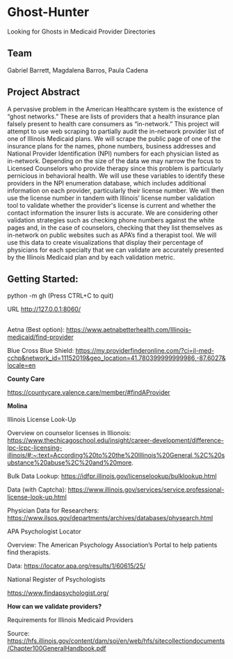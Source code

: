 # Ghost-Hunter
Looking for Ghosts in Medicaid Provider Directories

## Team 

Gabriel Barrett, Magdalena Barros, Paula Cadena

## Project Abstract

A pervasive problem in the American Healthcare system is the existence of “ghost networks.” These are lists of providers that a health insurance plan falsely present to health care consumers as “in-network.” This project will attempt to use web scraping to partially audit the in-network provider list of one of Illinois Medicaid plans. We will scrape the public page of one of the insurance plans for the names, phone numbers, business addresses and National Provider Identification (NPI) numbers for each physician listed as in-network. Depending on the size of the data we may narrow the focus to Licensed Counselors who provide therapy since this problem is particularly pernicious in behavioral health. We will use these variables to identify these providers in the NPI enumeration database, which includes additional information on each provider, particularly their license number. We will then use the license number in tandem with Illinois’ license number validation tool to validate whether the provider's license is current and whether the contact information the insurer lists is accurate. We are considering other validation strategies such as checking phone numbers against the white pages and, in the case of counselors, checking that they list themselves as in-network on public websites such as APA’s find a therapist tool. We will use this data to create visualizations that display their percentage of physicians for each specialty that we can validate are accurately presented by the Illinois Medicaid plan and by each validation metric.  

## Getting Started:

python -m gh (Press CTRL+C to quit)

URL http://127.0.0.1:8060/ 

## 

Aetna (Best option): https://www.aetnabetterhealth.com/Illinois-medicaid/find-provider   

Blue Cross Blue Shield: https://my.providerfinderonline.com/?ci=il-med-cchp&network_id=11152019&geo_location=41.780399999999986,-87.6027&locale=en  

**County Care** 

https://countycare.valence.care/member/#findAProvider

**Molina** 

Illinois License Look-Up 

Overview on counselor licenses in Illionois: https://www.thechicagoschool.edu/insight/career-development/difference-lpc-lcpc-licensing-illinois/#:~:text=According%20to%20the%20Illinois%20General,%2C%20substance%20abuse%2C%20and%20more.  

Bulk Data Lookup: https://idfpr.illinois.gov/licenselookup/bulklookup.html  

Data (with Captcha): https://www.illinois.gov/services/service.professional-license-look-up.html  

Physician Data for Researchers: https://www.ilsos.gov/departments/archives/databases/physearch.html  

APA Psychologist Locator 

Overview: The American Psychology Association’s Portal to help patients find therapists. 

Data: https://locator.apa.org/results/1/60615/25/  

National Register of Psychologists 

https://www.findapsychologist.org/  

 

 

**How can we validate providers?** 

Requirements for Illinois Medicaid Providers 

Source: https://hfs.illinois.gov/content/dam/soi/en/web/hfs/sitecollectiondocuments/Chapter100GeneralHandbook.pdf  

 
